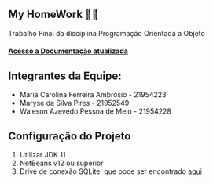 ## My HomeWork  	:student:
Trabalho Final da disciplina Programação Orientada a Objeto
#### [Acesso a Documentação atualizada](https://drive.google.com/file/d/15FkTsnzJbKhM2pWBcBhwEFVHQLisd4to/view?usp=sharing)
## Integrantes da Equipe:
+ Maria Carolina Ferreira Ambrósio - 21954223
+ Maryse da Silva Pires - 21952549
+ Waleson Azevedo Pessoa de Melo - 21954228

## Configuração do Projeto
1. Utilizar JDK 11
2. NetBeans v12 ou superior
3. Drive de conexão SQLite, que pode ser encontrado [aqui](https://repo1.maven.org/maven2/org/xerial/sqlite-jdbc/3.36.0.2/sqlite-jdbc-3.36.0.2.jar)
